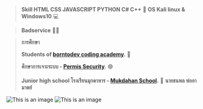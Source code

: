  > **Skill HTML CSS JAVASCRIPT PYTHON C# C++** 💞️
 > **OS Kali linux & Windows10** 💻

> 
> **Badservice** 🐱‍💻

> **การศึกษา**
> 
> **Students of [borntodev coding academy](https://academy.borntodev.com/).** 🍊
> 
> **ศึกษาการเจาะระบบ - [Permis Security](https://dropctf.live/home).** 🟣
> 
> **Junior high school โรงเรียนมุกดาหาร - [Mukdahan School](https://muk.ac.th/).** 🐢
> **นายธนพล พ่ออามาตย์**
 
![This is an image](https://scontent.fkkc2-1.fna.fbcdn.net/v/t39.30808-6/261315576_130297839424617_2357973997592800931_n.png?_nc_cat=106&cb=c578a115-c1c39920&ccb=1-5&_nc_sid=730e14&_nc_eui2=AeHvXlHKffQcizZxV0NrSPfgd3C2M1kAoYx3cLYzWQChjKYxkBsNbern7L85wmZgN9ztwZtB_DUV9AZDmphwm-vV&_nc_ohc=n8rYz-SwFtkAX_09t9w&_nc_ht=scontent.fkkc2-1.fna&oh=74d7decc6bc024b20344775401ddd38a&oe=61AED219)
![This is an image](https://scontent.fkkc2-1.fna.fbcdn.net/v/t39.30808-6/261053120_130933519361049_6698799414243437113_n.png?_nc_cat=110&cb=c578a115-c1c39920&ccb=1-5&_nc_sid=730e14&_nc_eui2=AeGigIjAk6oADFz6Ci5em-hdlw77hJ7JJu-XDvuEnskm7z-HSZTY2Cnb_07tB0O02LKhbijU8IF8A6P_wlkCWMHG&_nc_ohc=LOxy_8ZmqWsAX8TUKUx&_nc_ht=scontent.fkkc2-1.fna&oh=96d0922ede0dbc91434bf4be084834e8&oe=61AEE3C4)
